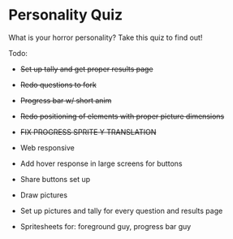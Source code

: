 # Personality Quiz
What is your horror personality? Take this quiz to find out!

Todo:
- ~~Set up tally and get proper results page~~
- ~~Redo questions to fork~~
- ~~Progress bar w/ short anim~~
- ~~Redo positioning of elements with proper picture dimensions~~
- ~~FIX PROGRESS SPRITE Y TRANSLATION~~
- Web responsive
- Add hover response in large screens for buttons
- Share buttons set up

- Draw pictures
- Set up pictures and tally for every question and results page
- Spritesheets for: foreground guy, progress bar guy